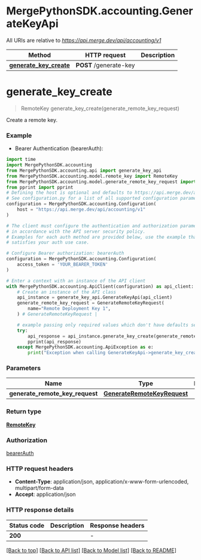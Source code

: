 # MergePythonSDK.accounting.GenerateKeyApi

All URIs are relative to *https://api.merge.dev/api/accounting/v1*

Method | HTTP request | Description
------------- | ------------- | -------------
[**generate_key_create**](GenerateKeyApi.md#generate_key_create) | **POST** /generate-key | 


# **generate_key_create**
> RemoteKey generate_key_create(generate_remote_key_request)



Create a remote key.

### Example

* Bearer Authentication (bearerAuth):

```python
import time
import MergePythonSDK.accounting
from MergePythonSDK.accounting.api import generate_key_api
from MergePythonSDK.accounting.model.remote_key import RemoteKey
from MergePythonSDK.accounting.model.generate_remote_key_request import GenerateRemoteKeyRequest
from pprint import pprint
# Defining the host is optional and defaults to https://api.merge.dev/api/accounting/v1
# See configuration.py for a list of all supported configuration parameters.
configuration = MergePythonSDK.accounting.Configuration(
    host = "https://api.merge.dev/api/accounting/v1"
)

# The client must configure the authentication and authorization parameters
# in accordance with the API server security policy.
# Examples for each auth method are provided below, use the example that
# satisfies your auth use case.

# Configure Bearer authorization: bearerAuth
configuration = MergePythonSDK.accounting.Configuration(
    access_token = 'YOUR_BEARER_TOKEN'
)

# Enter a context with an instance of the API client
with MergePythonSDK.accounting.ApiClient(configuration) as api_client:
    # Create an instance of the API class
    api_instance = generate_key_api.GenerateKeyApi(api_client)
    generate_remote_key_request = GenerateRemoteKeyRequest(
        name="Remote Deployment Key 1",
    ) # GenerateRemoteKeyRequest | 

    # example passing only required values which don't have defaults set
    try:
        api_response = api_instance.generate_key_create(generate_remote_key_request)
        pprint(api_response)
    except MergePythonSDK.accounting.ApiException as e:
        print("Exception when calling GenerateKeyApi->generate_key_create: %s\n" % e)
```


### Parameters

Name | Type | Description  | Notes
------------- | ------------- | ------------- | -------------
 **generate_remote_key_request** | [**GenerateRemoteKeyRequest**](GenerateRemoteKeyRequest.md)|  |

### Return type

[**RemoteKey**](RemoteKey.md)

### Authorization

[bearerAuth](../README.md#bearerAuth)

### HTTP request headers

 - **Content-Type**: application/json, application/x-www-form-urlencoded, multipart/form-data
 - **Accept**: application/json


### HTTP response details

| Status code | Description | Response headers |
|-------------|-------------|------------------|
**200** |  |  -  |

[[Back to top]](#) [[Back to API list]](../README.md#documentation-for-api-endpoints) [[Back to Model list]](../README.md#documentation-for-models) [[Back to README]](../README.md)

